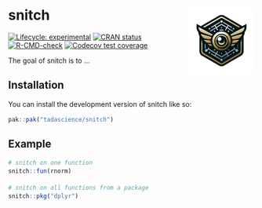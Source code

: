 
<!-- README.md is generated from README.Rmd. Please edit that file -->

# snitch <a href="https://snitch.tada.science"><img src="man/figures/logo.png" align="right" height="138" /></a>

<!-- badges: start -->

[![Lifecycle:
experimental](https://img.shields.io/badge/lifecycle-experimental-orange.svg)](https://lifecycle.r-lib.org/articles/stages.html#experimental)
[![CRAN
status](https://www.r-pkg.org/badges/version/snitch)](https://CRAN.R-project.org/package=snitch)
[![R-CMD-check](https://github.com/tadascience/snitch/actions/workflows/R-CMD-check.yaml/badge.svg)](https://github.com/tadascience/snitch/actions/workflows/R-CMD-check.yaml)
[![Codecov test
coverage](https://codecov.io/gh/tadascience/snitch/branch/main/graph/badge.svg)](https://app.codecov.io/gh/tadascience/snitch?branch=main)
<!-- badges: end -->

The goal of snitch is to …

## Installation

You can install the development version of snitch like so:

``` r
pak::pak("tadascience/snitch")
```

## Example

``` r
# snitch on one function
snitch::fun(rnorm)

# snitch on all functions from a package
snitch::pkg("dplyr")
```
